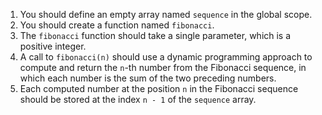1. You should define an empty array named `sequence` in the global scope.
1. You should create a function named `fibonacci`.
1. The `fibonacci` function should take a single parameter, which is a positive integer.
1. A call to `fibonacci(n)` should use a dynamic programming approach to compute and return the `n`-th number from the Fibonacci sequence, in which each number is the sum of the two preceding numbers.
1. Each computed number at the position `n` in the Fibonacci sequence should be stored at the index `n - 1` of the `sequence` array.